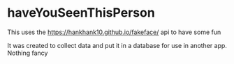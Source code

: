 # haveYouSeenThisPerson
This uses the https://hankhank10.github.io/fakeface/ api to have some fun

It was created to collect data and put it in a database for use in another app. Nothing fancy

